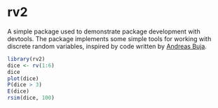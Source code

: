 # rv2

A simple package used to demonstrate package development with devtools. The package implements some simple tools for working with discrete random variables, inspired by code written by [Andreas Buja](http://stat.wharton.upenn.edu/~buja/STAT-101/src-probability.R).

```r
library(rv2)
dice <- rv(1:6)
dice
plot(dice)
P(dice > 3)
E(dice)
rsim(dice, 100)
```

